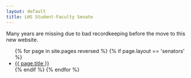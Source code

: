 ```yaml
---
layout: default
title: LHS Student-Faculty Senate
---
```


Many years are missing due to bad recordkeeping before the move to this new website.

<ul>
{% for page in site.pages reversed %}
  {% if page.layout == 'senators' %}
    <li><a href="{{ page.url }}">{{ page.title }}</a></li>
  {% endif %}
{% endfor %}
</ul>
